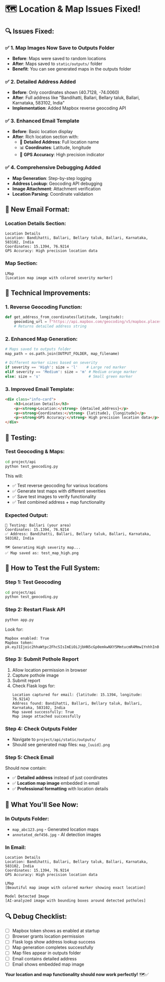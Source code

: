 # 🗺️ Location & Map Issues Fixed!

## 🔍 **Issues Fixed:**

### ✅ **1. Map Images Now Save to Outputs Folder**
- **Before**: Maps were saved to random locations
- **After**: Maps saved to `static/outputs/` folder
- **Benefit**: You can see generated maps in the outputs folder

### ✅ **2. Detailed Address Added**
- **Before**: Only coordinates shown (40.7128, -74.0060)
- **After**: Full address like "Bandihatti, Ballari, Bellary taluk, Ballari, Karnataka, 583102, India"
- **Implementation**: Added Mapbox reverse geocoding API

### ✅ **3. Enhanced Email Template**
- **Before**: Basic location display
- **After**: Rich location section with:
  - 📍 **Detailed Address**: Full location name
  - 📊 **Coordinates**: Latitude, longitude
  - 🎯 **GPS Accuracy**: High precision indicator

### ✅ **4. Comprehensive Debugging Added**
- **Map Generation**: Step-by-step logging
- **Address Lookup**: Geocoding API debugging
- **Image Attachment**: Attachment verification
- **Location Parsing**: Coordinate validation

## 🎯 **New Email Format:**

### **Location Details Section:**
```
Location Details
Location: Bandihatti, Ballari, Bellary taluk, Ballari, Karnataka, 583102, India
Coordinates: 15.1394, 76.9214
GPS Accuracy: High precision location data
```

### **Map Section:**
```
LMap
[Location map image with colored severity marker]
```

## 🔧 **Technical Improvements:**

### **1. Reverse Geocoding Function:**
```python
def get_address_from_coordinates(latitude, longitude):
    geocoding_url = f"https://api.mapbox.com/geocoding/v5/mapbox.places/{longitude},{latitude}.json?access_token={MAPBOX_ACCESS_TOKEN}"
    # Returns detailed address string
```

### **2. Enhanced Map Generation:**
```python
# Maps saved to outputs folder
map_path = os.path.join(OUTPUT_FOLDER, map_filename)

# Different marker sizes based on severity
if severity == 'High': size = 'l'    # Large red marker
elif severity == 'Medium': size = 'm' # Medium orange marker  
else: size = 's'                      # Small green marker
```

### **3. Improved Email Template:**
```html
<div class="info-card">
    <h3>Location Details</h3>
    <p><strong>Location:</strong> {detailed_address}</p>
    <p><strong>Coordinates:</strong> {latitude}, {longitude}</p>
    <p><strong>GPS Accuracy:</strong> High precision location data</p>
</div>
```

## 🧪 **Testing:**

### **Test Geocoding & Maps:**
```bash
cd project/api
python test_geocoding.py
```

This will:
- ✅ Test reverse geocoding for various locations
- ✅ Generate test maps with different severities
- ✅ Save test images to verify functionality
- ✅ Test combined address + map functionality

### **Expected Output:**
```
📍 Testing: Ballari (your area)
Coordinates: 15.1394, 76.9214
✅ Address: Bandihatti, Ballari, Bellary taluk, Ballari, Karnataka, 583102, India

🗺️ Generating High severity map...
✅ Map saved as: test_map_high.png
```

## 🚀 **How to Test the Full System:**

### **Step 1: Test Geocoding**
```bash
cd project/api
python test_geocoding.py
```

### **Step 2: Restart Flask API**
```bash
python app.py
```
Look for:
```
Mapbox enabled: True
Mapbox token: pk.eyJ1Ijoic2hhaWtpc2FhcSIsImEiOiJjbHN5cGp0emkwNXY5MmtucmR4Mmw1YnhhIn0.j_GkyRexLOE1wqUgnDleOg
```

### **Step 3: Submit Pothole Report**
1. Allow location permission in browser
2. Capture pothole image
3. Submit report
4. Check Flask logs for:
   ```
   Location captured for email: {latitude: 15.1394, longitude: 76.9214}
   Address found: Bandihatti, Ballari, Bellary taluk, Ballari, Karnataka, 583102, India
   Map saved successfully: True
   Map image attached successfully
   ```

### **Step 4: Check Outputs Folder**
- Navigate to `project/api/static/outputs/`
- Should see generated map files: `map_[uuid].png`

### **Step 5: Check Email**
Should now contain:
- ✅ **Detailed address** instead of just coordinates
- ✅ **Location map image** embedded in email
- ✅ **Professional formatting** with location details

## 🎊 **What You'll See Now:**

### **In Outputs Folder:**
- `map_abc123.png` - Generated location maps
- `annotated_def456.jpg` - AI detection images

### **In Email:**
```
Location Details
Location: Bandihatti, Ballari, Bellary taluk, Ballari, Karnataka, 583102, India
Coordinates: 15.1394, 76.9214
GPS Accuracy: High precision location data

LMap
[Beautiful map image with colored marker showing exact location]

Model Detected Image  
[AI-analyzed image with bounding boxes around detected potholes]
```

## 🔍 **Debug Checklist:**

- [ ] Mapbox token shows as enabled at startup
- [ ] Browser grants location permission
- [ ] Flask logs show address lookup success
- [ ] Map generation completes successfully
- [ ] Map files appear in outputs folder
- [ ] Email contains detailed address
- [ ] Email shows embedded map image

**Your location and map functionality should now work perfectly!** 🗺️✅
